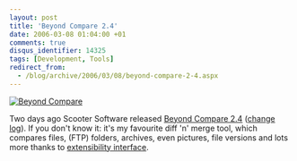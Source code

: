 ```yaml
---
layout: post
title: 'Beyond Compare 2.4'
date: 2006-03-08 01:04:00 +01
comments: true
disqus_identifier: 14325
tags: [Development, Tools]
redirect_from:
  - /blog/archive/2006/03/08/beyond-compare-2-4.aspx
---
```


[![Beyond Compare](http://www.scootersoftware.com/en/shot7w.jpg)](http://www.scootersoftware.com/en/shot7w.png)

Two days ago Scooter Software released [Beyond Compare 2.4](http://www.scootersoftware.com/moreinfo.php) ([change log](http://www.scootersoftware.com/download.php?c=ChangeLog.txt)). If you don't know it: it's my favourite diff 'n' merge tool, which compares files, (FTP) folders, archives, even pictures, file versions and lots more thanks to [extensibility interface](http://www.scootersoftware.com/moreinfo.php?c=v2plugins).

